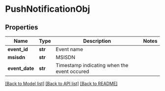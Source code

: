 # PushNotificationObj

## Properties
Name | Type | Description | Notes
------------ | ------------- | ------------- | -------------
**event_id** | **str** | Event name | 
**msisdn** | **str** | MSISDN | 
**event_date** | **str** | Timestamp indicating when the event occured | 

[[Back to Model list]](../README.md#documentation-for-models) [[Back to API list]](../README.md#documentation-for-api-endpoints) [[Back to README]](../README.md)


